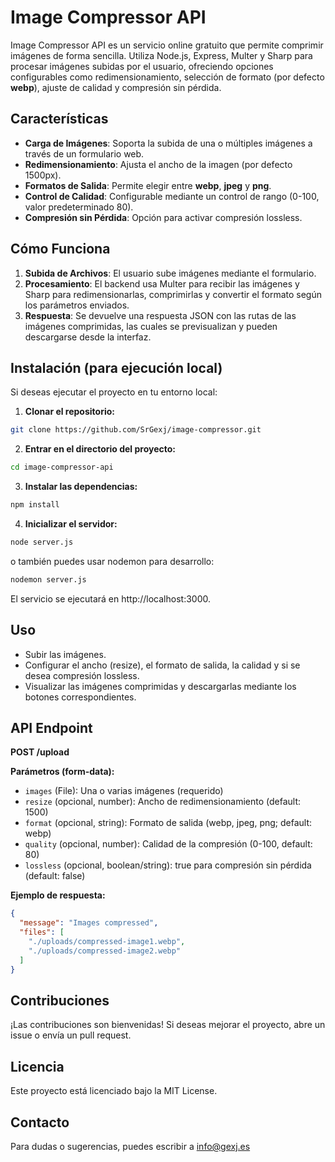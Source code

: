 # Image Compressor API

Image Compressor API es un servicio online gratuito que permite comprimir imágenes de forma sencilla. Utiliza Node.js, Express, Multer y Sharp para procesar imágenes subidas por el usuario, ofreciendo opciones configurables como redimensionamiento, selección de formato (por defecto **webp**), ajuste de calidad y compresión sin pérdida.

## Características

- **Carga de Imágenes**: Soporta la subida de una o múltiples imágenes a través de un formulario web.
- **Redimensionamiento**: Ajusta el ancho de la imagen (por defecto 1500px).
- **Formatos de Salida**: Permite elegir entre **webp**, **jpeg** y **png**.
- **Control de Calidad**: Configurable mediante un control de rango (0-100, valor predeterminado 80).
- **Compresión sin Pérdida**: Opción para activar compresión lossless.

## Cómo Funciona

1. **Subida de Archivos**: El usuario sube imágenes mediante el formulario.
2. **Procesamiento**: El backend usa Multer para recibir las imágenes y Sharp para redimensionarlas, comprimirlas y convertir el formato según los parámetros enviados.
3. **Respuesta**: Se devuelve una respuesta JSON con las rutas de las imágenes comprimidas, las cuales se previsualizan y pueden descargarse desde la interfaz.

## Instalación (para ejecución local)

Si deseas ejecutar el proyecto en tu entorno local:

1. **Clonar el repositorio:**
```bash
git clone https://github.com/SrGexj/image-compressor.git
```

2. **Entrar en el directorio del proyecto:**
```bash
cd image-compressor-api
```

3. **Instalar las dependencias:**
```bash
npm install
```

4. **Inicializar el servidor:**
```bash
node server.js
```

o también puedes usar nodemon para desarrollo:
```bash
nodemon server.js
```

El servicio se ejecutará en http://localhost:3000.

## Uso

- Subir las imágenes.
- Configurar el ancho (resize), el formato de salida, la calidad y si se desea compresión lossless.
- Visualizar las imágenes comprimidas y descargarlas mediante los botones correspondientes.

## API Endpoint

**POST /upload**

**Parámetros (form-data):**

- `images` (File): Una o varias imágenes (requerido)
- `resize` (opcional, number): Ancho de redimensionamiento (default: 1500)
- `format` (opcional, string): Formato de salida (webp, jpeg, png; default: webp)
- `quality` (opcional, number): Calidad de la compresión (0-100, default: 80)
- `lossless` (opcional, boolean/string): true para compresión sin pérdida (default: false)

**Ejemplo de respuesta:**
```json
{
  "message": "Images compressed",
  "files": [
    "./uploads/compressed-image1.webp",
    "./uploads/compressed-image2.webp"
  ]
}
```

## Contribuciones

¡Las contribuciones son bienvenidas! Si deseas mejorar el proyecto, abre un issue o envía un pull request.

## Licencia

Este proyecto está licenciado bajo la MIT License.

## Contacto

Para dudas o sugerencias, puedes escribir a info@gexj.es